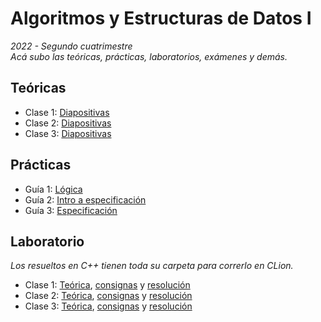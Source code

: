 # Algoritmos y Estructuras de Datos I
*2022 - Segundo cuatrimestre  
Acá subo las teóricas, prácticas, laboratorios, exámenes y demás.*

## Teóricas
- Clase 1: [Diapositivas](https://github.com/matuneville/uba-algo1/blob/main/Te%C3%B3ricas/teo01.pdf)
- Clase 2: [Diapositivas](https://github.com/matuneville/uba-algo1/blob/main/Te%C3%B3ricas/teo02.pdf)
- Clase 3: [Diapositivas](https://github.com/matuneville/uba-algo1/blob/main/Te%C3%B3ricas/teo03.pdf)

## Prácticas
- Guía 1: [Lógica](https://github.com/matuneville/uba-algo1/blob/main/Practicas/gu%C3%ADa1.pdf)
- Guía 2: [Intro a especificación](https://github.com/matuneville/uba-algo1/blob/main/Practicas/gu%C3%ADa2.pdf)
- Guía 3: [Especificación](https://github.com/matuneville/uba-algo1/blob/main/Practicas/gu%C3%ADa3.pdf)

## Laboratorio
*Los resueltos en C++ tienen toda su carpeta para correrlo en CLion.*
- Clase 1: [Teórica](https://github.com/matuneville/uba-algo1/tree/main/Labo/Te%C3%B3ricas%20de%20Labo/Clase1), [consignas](https://github.com/matuneville/uba-algo1/blob/main/Labo/Consignas/labo01-ej.pdf) y [resolución](https://github.com/matuneville/uba-algo1/tree/main/Labo/Resueltos/labo01)
- Clase 2: [Teórica](https://github.com/matuneville/uba-algo1/tree/main/Labo/Te%C3%B3ricas%20de%20Labo/Clase2), [consignas](https://github.com/matuneville/uba-algo1/blob/main/Labo/Consignas/labo02-ej.pdf) y [resolución](https://github.com/matuneville/uba-algo1/blob/main/Labo/Resueltos/labo02/tallerLatex_tex.pdf)
- Clase 3: [Teórica](https://github.com/matuneville/uba-algo1/blob/main/Labo/Te%C3%B3ricas%20de%20Labo/Clase3/labo03.pdf), [consignas](https://github.com/matuneville/uba-algo1/blob/main/Labo/Consignas/labo03-ej.pdf) y [resolución](https://github.com/matuneville/uba-algo1/tree/main/Labo/Resueltos/labo03)
